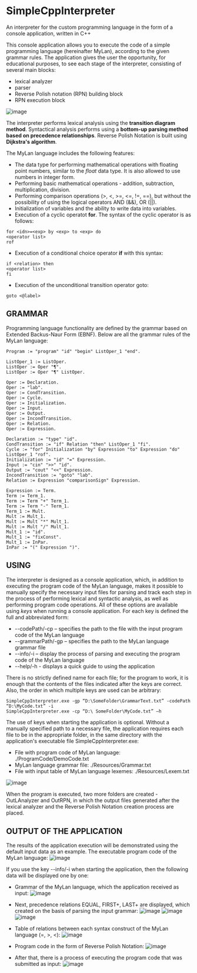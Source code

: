 # SimpleCppInterpreter
An interpreter for the custom programming language in the form of a console application, written in C++

This console application allows you to execute the code of a simple programming language (hereinafter MyLan), according to the given grammar rules. The application gives the user the opportunity, for educational purposes, to see each stage of the interpreter, consisting of several main blocks:
- lexical analyzer
- parser
- Reverse Polish notation (RPN) building block
- RPN execution block

![image](https://user-images.githubusercontent.com/51093494/184239126-ada625d9-594b-4095-9c09-d6394b129ee1.png)

The interpreter performs lexical analysis using the **transition diagram method**. 
Syntactical analysis performs using a **bottom-up parsing method based on precedence relationships**.
Reverse Polish Notation is built using **Dijkstra's algorithm**.

The MyLan language includes the following features:
- The data type for performing mathematical operations with floating point numbers, similar to the *float* data type. It is also allowed to use numbers in integer form.
- Performing basic mathematical operations - addition, subtraction, multiplication, division.
- Performing comparison operations (>, <, >=, <=, !=, ==), but without the possibility of using the logical operators AND (&&), OR (||).
- Initialization of variables and the ability to write data into variables.
- Execution of a cyclic operatot **for**. The syntax of the cyclic operator is as follows:
```
for <idn>=<exp> by <exp> to <exp> do
<operator list>
rof
```
- Execution of a conditional choice operator **if** with this syntax:
```
if <relation> then
<operator list>
fi
```
- Execution of the unconditional transition operator goto:
```
goto <@label>
```

## GRAMMAR
Programming language functionality are defined by the grammar based on Extended Backus-Naur Form (EBNF). Below are all the grammar rules of the MyLan language:
```
Program := "program" "id" "begin" ListOper_1 "end".

ListOper_1 := ListOper.
ListOper := Oper "¶".
ListOper := Oper "¶" ListOper.

Oper := Declaration.
Oper := "lab".
Oper := CondTransition.
Oper := Cycle.
Oper := Initialization.
Oper := Input.
Oper := Output.
Oper := IncondTransition.
Oper := Relation.
Oper := Expression.

Declaration := "type" "id".
CondTransition := "if" Relation "then" ListOper_1 "fi".
Cycle := "for" Initialization "by" Expression "to" Expression "do" ListOper_1 "rof".
Initialization := "id" "=" Expression.
Input := "cin" ">>" "id".
Output := "cout" "<<" Expression.
IncondTransition := "goto" "lab".
Relation := Expression "comparisonSign" Expression.

Expression := Term.
Term := Term_1.
Term := Term "+" Term_1.
Term := Term "-" Term_1.
Term_1 := Mult.
Mult := Mult_1.
Mult := Mult "*" Mult_1.
Mult := Mult "/" Mult_1.
Mult_1 := "id".
Mult_1 := "fixConst".
Mult_1 := InPar.
InPar := "(" Expression ")".
```

## USING
The interpreter is designed as a console application, which, in addition to executing the program code of the MyLan language, makes it possible to manually specify the necessary input files for parsing and track each step in the process of performing lexical and syntactic analysis, as well as performing program code operations.
All of these options are available using *keys* when running a console application. For each key is defined the full and abbreviated form:
- --codePath/-cp – specifies the path to the file with the input program code of the MyLan language
- --grammarPath/-gp – specifies the path to the MyLan language grammar file
- --info/-i – display the process of parsing and executing the program code of the MyLan language
- --help/-h - displays a quick guide to using the application

There is no strictly defined name for each file; for the program to work, it is enough that the contents of the files indicated after the keys are correct. Also, the order in which multiple keys are used can be arbitrary:
```
SimpleCppInterpreter.exe -gp “D:\SomeFolder\GrammarText.txt” -codePath “D:\MyCode.txt” -i
SimpleCppInterpreter.exe -cp “D:\ SomeFolder\MyCode.txt” –h
```

The use of keys when starting the application is optional. Without a manually specified path to a necessary file, the application requires each file to be in the appropriate folder, in the same directory with the application's executable file SimpleCppInterpreter.exe:
- File with program code of MyLan language: ./ProgramCode/DemoCode.txt
- MyLan language grammar file: ./Resources/Grammar.txt
- File with input table of MyLan language lexemes: ./Resources/Lexem.txt

![image](https://user-images.githubusercontent.com/51093494/184240243-f0133d42-faa8-4189-a1e1-56a27bca7b3d.png)

When the program is executed, two more folders are created - OutLAnalyzer and OutRPN, in which the output files generated after the lexical analyzer and the Reverse Polish Notation creation process are placed.

## OUTPUT OF THE APPLICATION
The results of the application execution will be demonstrated using the default input data as an example.
The executable program code of the MyLan language:
![image](https://user-images.githubusercontent.com/51093494/184240349-9d5145fe-41a2-4177-ad4f-01d148c9b780.png)

If you use the key --info/-i when starting the application, then the following data will be displayed one by one:
- Grammar of the MyLan language, which the application received as input:
![image](https://user-images.githubusercontent.com/51093494/184240424-964fd379-1030-4abf-8331-eff806711a80.png)

- Next, precedence relations EQUAL, FIRST+, LAST+ are displayed, which created on the basis of parsing the input grammar:
![image](https://user-images.githubusercontent.com/51093494/184240474-69dca811-fe21-4c47-863f-029e29e49853.png)
![image](https://user-images.githubusercontent.com/51093494/184240500-06b45076-a5e1-4d7f-afad-8720c15c3f4b.png)
![image](https://user-images.githubusercontent.com/51093494/184240519-0ac45188-0fdd-4e5b-8c0b-cc447926778e.png)

- Table of relations between each syntax construct of the MyLan language (=, >, <):
![image](https://user-images.githubusercontent.com/51093494/184240597-c6d61a18-2522-4249-bc2c-e9bdfee93c04.png)

- Program code in the form of Reverse Polish Notation:
![image](https://user-images.githubusercontent.com/51093494/184240654-683bc8b8-579e-4c56-bf9a-30e63985c063.png)

- After that, there is a process of executing the program code that was submitted as input:
![image](https://user-images.githubusercontent.com/51093494/184240705-436fb5b1-06a2-4597-ace5-cd2e6ef0cf8b.png)
